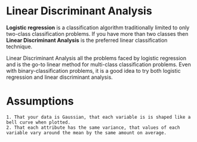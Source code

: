 # Linear Discriminant Analysis

**Logistic regression** is a classification algorithm traditionally limited to only two-class classification problems.
If you have more than two classes then **Linear Discriminant Analysis** is the preferred linear classification technique.

Linear Discriminant Analysis all the problems faced by logistic regression and is the go-to linear method for multi-class classification problems. 
Even with binary-classification problems, it is a good idea to try both logistic regression and linear discriminant analysis.

# Assumptions

    1. That your data is Gaussian, that each variable is is shaped like a bell curve when plotted.
    2. That each attribute has the same variance, that values of each variable vary around the mean by the same amount on average.
